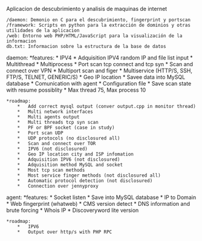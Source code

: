 Aplicacion de descubrimiento y analisis de maquinas de internet


	/daemon: Demonio en C para el descubrimiento, fingerprint y portscan
	/framework: Scripts en python para la extracción de dominios y otras utilidades de la aplicacion
	/web: Entorno web PHP/HTML/JavaScript para la visualización de la informacion
	db.txt: Informacion sobre la estructura de la base de datos




daemon:
	*features:
		*	IPV4
		*	Adquisition IPV4 random IP and file list input
		*	Multithread
		*	Multiprocess
		* 	Port scan tcp connect and tcp syn
		* 	Scan and connect over VPN
		* 	Multiport scan and figer
		* 	Multiservice (HTTP/S, SSH, FTP/S, TELNET, GENERIC/S)
		*	Geo IP location
		*	Savee data into MySQL database
		*	Comunication with agent
		*	Configuration file 
		*	Save scan state with resume possiblity
		*	Max thread 75, Max process 10 
	
	*roadmap:
		*	Add correct mysql output (conver output.cpp in monitor thread) 
		*	Multi network interfaces
		*	Multi agents output
		*	Multi threads tcp syn scan
		*	PF or BPF socket (case in study)
		*	Port scan UDP
		*	UDP protocols (no disclosured all)
		*	Scan and connect over TOR
		*	IPV6 (not disclosured) 
		*	Geo IP location city and ISP infomation
		*	Adquisition IPV6 (not disclosured)
		*	Adquisition method MySQL and socket
		*	Most tcp scan methods
		*	Most service finger methods (not disclosured all)
		*	Automatic protocol detection (not disclosured)
		*	Connection over jennyproxy


agent:
	*features:
		*	Socket listen
		*	Save into MySQL database
		*	IP to Domain
		*	Web fingerprint (whatweb)
		*	CMS version detect
		*	DNS information and brute forcing
		*	Whois IP 
		*	Discoveryword lite version

	*roadmap:
		*	IPV6
		*	Output over http/s with PHP RPC



